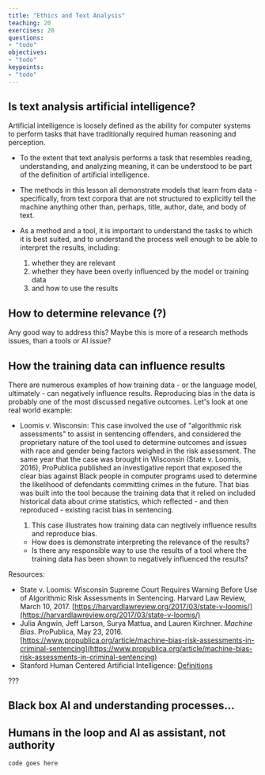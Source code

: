 ```yaml
---
title: "Ethics and Text Analysis"
teaching: 20
exercises: 20
questions:
- "todo"
objectives:
- "todo"
keypoints:
- "todo"
---
```



## Is text analysis artificial intelligence? 

Artificial intelligence is loosely defined as the ability for computer systems to perform tasks that have traditionally required human reasoning and perception. 
* To the extent that text analysis performs a task that resembles reading, understanding, and analyzing meaning, it can be understood to be part of the definition of artificial intelligence. 
* The methods in this lesson all demonstrate models that learn from data - specifically, from text corpora that are not structured to explicitly tell the machine anything other than, perhaps, title, author, date, and body of text.
* As a method and a tool, it is important to understand the tasks to which it is best suited, and to understand the process well enough to be able to interpret the results, including:

  1. whether they are relevant 
  2. whether they have been overly influenced by the model or training data 
  3. and how to use the results 

## How to determine relevance (?)
Any good way to address this? Maybe this is more of a research methods issues, than a tools or AI issue?

## How the training data can influence results

There are numerous examples of how training data - or the language model, ultimately - can negatively influence results. Reproducing bias in the data is probably one of the most discussed negative outcomes. Let's look at one real world example:
* Loomis v. Wisconsin: This case involved the use of "algorithmic risk assessments" to assist in sentencing offenders, and considered the proprietary nature of the tool used to determine outcomes and issues with race and gender being factors weighed in the risk assessment. The same  year that the case was brought in Wisconsin (State v. Loomis, 2016), ProPublica published an investigative report that exposed the clear bias against Black people in computer programs used to determine the likelihood of defendants committing crimes in the future. That bias was built into the tool because the training data that it relied on included historical data about crime statistics, which reflected - and then reproduced - existing racist bias in sentencing. 
  1. This case illustrates how training data can negtively influence results and reproduce bias. 

    * How does is demonstrate interpreting the relevance of the results? 
    * Is there any responsible way to use the results of a tool where the training data has been shown to negatively influenced the results?


Resources: 
* State v. Loomis: Wisconsin Supreme Court Requires Warning Before Use of Algorithmic Risk Assessments in Sentencing. Harvard Law Review, March 10, 2017. [https://harvardlawreview.org/2017/03/state-v-loomis/](https://harvardlawreview.org/2017/03/state-v-loomis/)
* Julia Angwin, Jeff Larson, Surya Mattua, and Lauren Kirchner. *Machine Bias*. ProPublica, May 23, 2016. [https://www.propublica.org/article/machine-bias-risk-assessments-in-criminal-sentencing](https://www.propublica.org/article/machine-bias-risk-assessments-in-criminal-sentencing)
* Stanford Human Centered Artificial Intelligence: [Definitions](https://hai.stanford.edu/sites/default/files/2020-09/AI-Definitions-HAI.pdf)


???
## Black box AI and understanding processes...

## Humans in the loop and AI as assistant, not authority
~~~
code goes here
~~~
